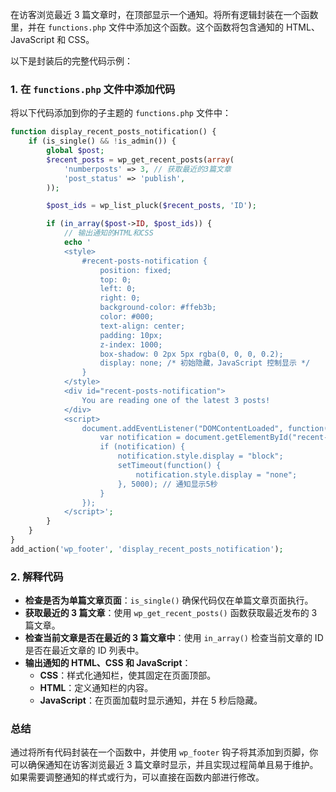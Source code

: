 在访客浏览最近 3 篇文章时，在顶部显示一个通知。将所有逻辑封装在一个函数里，并在 `functions.php` 文件中添加这个函数。这个函数将包含通知的 HTML、JavaScript 和 CSS。

以下是封装后的完整代码示例：



### 1. 在 `functions.php` 文件中添加代码

将以下代码添加到你的子主题的 `functions.php` 文件中：

```php
function display_recent_posts_notification() {
    if (is_single() && !is_admin()) {
        global $post;
        $recent_posts = wp_get_recent_posts(array(
            'numberposts' => 3, // 获取最近的3篇文章
            'post_status' => 'publish',
        ));

        $post_ids = wp_list_pluck($recent_posts, 'ID');

        if (in_array($post->ID, $post_ids)) {
            // 输出通知的HTML和CSS
            echo '
            <style>
                #recent-posts-notification {
                    position: fixed;
                    top: 0;
                    left: 0;
                    right: 0;
                    background-color: #ffeb3b;
                    color: #000;
                    text-align: center;
                    padding: 10px;
                    z-index: 1000;
                    box-shadow: 0 2px 5px rgba(0, 0, 0, 0.2);
                    display: none; /* 初始隐藏，JavaScript 控制显示 */
                }
            </style>
            <div id="recent-posts-notification">
                You are reading one of the latest 3 posts!
            </div>
            <script>
                document.addEventListener("DOMContentLoaded", function() {
                    var notification = document.getElementById("recent-posts-notification");
                    if (notification) {
                        notification.style.display = "block";
                        setTimeout(function() {
                            notification.style.display = "none";
                        }, 5000); // 通知显示5秒
                    }
                });
            </script>';
        }
    }
}
add_action('wp_footer', 'display_recent_posts_notification');
```

### 2. 解释代码

- **检查是否为单篇文章页面**：`is_single()` 确保代码仅在单篇文章页面执行。
- **获取最近的 3 篇文章**：使用 `wp_get_recent_posts()` 函数获取最近发布的 3 篇文章。
- **检查当前文章是否在最近的 3 篇文章中**：使用 `in_array()` 检查当前文章的 ID 是否在最近文章的 ID 列表中。
- **输出通知的 HTML、CSS 和 JavaScript**：
  - **CSS**：样式化通知栏，使其固定在页面顶部。
  - **HTML**：定义通知栏的内容。
  - **JavaScript**：在页面加载时显示通知，并在 5 秒后隐藏。

### 总结

通过将所有代码封装在一个函数中，并使用 `wp_footer` 钩子将其添加到页脚，你可以确保通知在访客浏览最近 3 篇文章时显示，并且实现过程简单且易于维护。如果需要调整通知的样式或行为，可以直接在函数内部进行修改。

